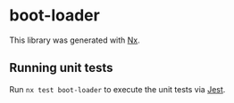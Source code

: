 # boot-loader

This library was generated with [Nx](https://nx.dev).

## Running unit tests

Run `nx test boot-loader` to execute the unit tests via [Jest](https://jestjs.io).

